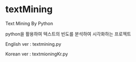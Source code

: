 # textMining
Text Mining By Python

python을 활용하여 텍스트의 빈도를 분석하여 시각화하는 프로젝트

English ver : textmining.py

Korean ver : textmioningKr.py